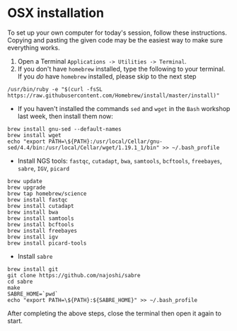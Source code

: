# OSX installation

To set up your own computer for today's session, follow these instructions.
Copying and pasting the given code may be the easiest way to make sure everything works.

1. Open a Terminal `Applications -> Utilities -> Terminal`.
2. If you don't have `homebrew` installed, type the following to your terminal. If you *do* have `homebrew` installed, please skip to the next step

```
/usr/bin/ruby -e "$(curl -fsSL https://raw.githubusercontent.com/Homebrew/install/master/install)"
```

- If you haven't installed the commands `sed` and `wget` in the `Bash` workshop last week, then install them now:

```
brew install gnu-sed --default-names
brew install wget
echo "export PATH=\${PATH}:/usr/local/Cellar/gnu-sed/4.4/bin:/usr/local/Cellar/wget/1.19.1_1/bin" >> ~/.bash_profile
```

- Install NGS tools: `fastqc`, `cutadapt`, `bwa`, `samtools`, `bcftools`, `freebayes`, `sabre`, `IGV`, `picard`

```
brew update
brew upgrade
brew tap homebrew/science
brew install fastqc
brew install cutadapt
brew install bwa
brew install samtools
brew install bcftools
brew install freebayes
brew install igv
brew install picard-tools
```

- Install `sabre`

```
brew install git
git clone https://github.com/najoshi/sabre
cd sabre
make
SABRE_HOME=`pwd`
echo "export PATH=\${PATH}:${SABRE_HOME}" >> ~/.bash_profile
```

After completing the above steps, close the terminal then open it again to start.
